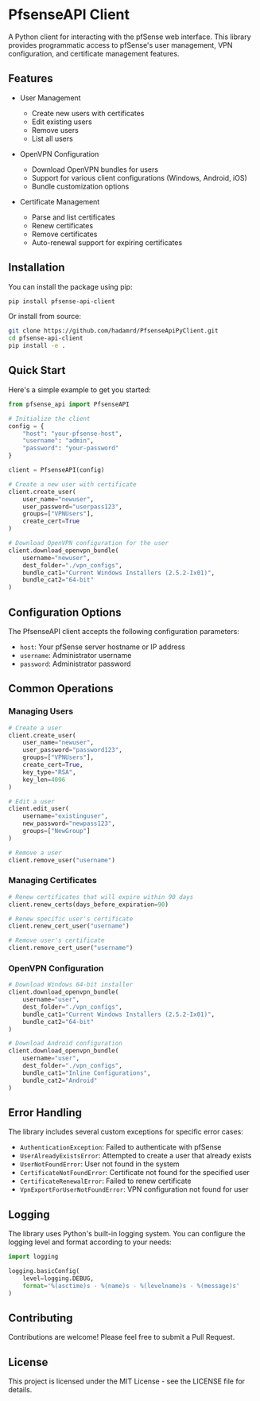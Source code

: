 # PfsenseAPI Client

A Python client for interacting with the pfSense web interface. This library provides programmatic access to pfSense's user management, VPN configuration, and certificate management features.

## Features

- User Management
  - Create new users with certificates
  - Edit existing users
  - Remove users
  - List all users

- OpenVPN Configuration
  - Download OpenVPN bundles for users
  - Support for various client configurations (Windows, Android, iOS)
  - Bundle customization options

- Certificate Management
  - Parse and list certificates
  - Renew certificates
  - Remove certificates
  - Auto-renewal support for expiring certificates

## Installation

You can install the package using pip:

```bash
pip install pfsense-api-client
```

Or install from source:

```bash
git clone https://github.com/hadamrd/PfsenseApiPyClient.git
cd pfsense-api-client
pip install -e .
```

## Quick Start

Here's a simple example to get you started:

```python
from pfsense_api import PfsenseAPI

# Initialize the client
config = {
    "host": "your-pfsense-host",
    "username": "admin",
    "password": "your-password"
}

client = PfsenseAPI(config)

# Create a new user with certificate
client.create_user(
    user_name="newuser",
    user_password="userpass123",
    groups=["VPNUsers"],
    create_cert=True
)

# Download OpenVPN configuration for the user
client.download_openvpn_bundle(
    username="newuser",
    dest_folder="./vpn_configs",
    bundle_cat1="Current Windows Installers (2.5.2-Ix01)",
    bundle_cat2="64-bit"
)
```

## Configuration Options

The PfsenseAPI client accepts the following configuration parameters:

- `host`: Your pfSense server hostname or IP address
- `username`: Administrator username
- `password`: Administrator password

## Common Operations

### Managing Users

```python
# Create a user
client.create_user(
    user_name="newuser",
    user_password="password123",
    groups=["VPNUsers"],
    create_cert=True,
    key_type="RSA",
    key_len=4096
)

# Edit a user
client.edit_user(
    username="existinguser",
    new_password="newpass123",
    groups=["NewGroup"]
)

# Remove a user
client.remove_user("username")
```

### Managing Certificates

```python
# Renew certificates that will expire within 90 days
client.renew_certs(days_before_expiration=90)

# Renew specific user's certificate
client.renew_cert_user("username")

# Remove user's certificate
client.remove_cert_user("username")
```

### OpenVPN Configuration

```python
# Download Windows 64-bit installer
client.download_openvpn_bundle(
    username="user",
    dest_folder="./vpn_configs",
    bundle_cat1="Current Windows Installers (2.5.2-Ix01)",
    bundle_cat2="64-bit"
)

# Download Android configuration
client.download_openvpn_bundle(
    username="user",
    dest_folder="./vpn_configs",
    bundle_cat1="Inline Configurations",
    bundle_cat2="Android"
)
```

## Error Handling

The library includes several custom exceptions for specific error cases:

- `AuthenticationException`: Failed to authenticate with pfSense
- `UserAlreadyExistsError`: Attempted to create a user that already exists
- `UserNotFoundError`: User not found in the system
- `CertificateNotFoundError`: Certificate not found for the specified user
- `CertificateRenewalError`: Failed to renew certificate
- `VpnExportForUserNotFoundError`: VPN configuration not found for user

## Logging

The library uses Python's built-in logging system. You can configure the logging level and format according to your needs:

```python
import logging

logging.basicConfig(
    level=logging.DEBUG,
    format='%(asctime)s - %(name)s - %(levelname)s - %(message)s'
)
```

## Contributing

Contributions are welcome! Please feel free to submit a Pull Request.

## License

This project is licensed under the MIT License - see the LICENSE file for details.

